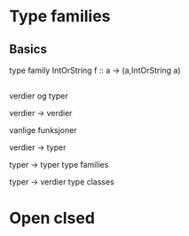 # Type families


## Basics

type family IntOrString
f :: a -> (a,IntOrString a)



## 
verdier og typer

verdier -> verdier

vanlige funksjoner

verdier -> typer


typer -> typer
type families

typer -> verdier
type classes


# Open clsed
